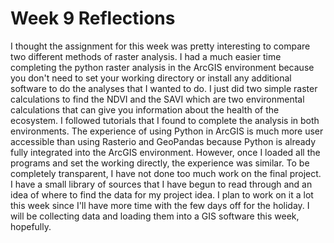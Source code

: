 # Week 9 Reflections
I thought the assignment for this week was pretty interesting to compare two different methods of raster analysis. I had a much easier time completing the python raster analysis in the ArcGIS environment because you don't need to set your working directory or install any additional software to do the analyses that I wanted to do. I just did two simple raster calculations to find the NDVI and the SAVI which are two environmental calculations that can give you information about the health of the ecosystem. I followed tutorials that I found to complete the analysis in both environments. The experience of using Python in ArcGIS is much more user accessible than using Rasterio and GeoPandas because Python is already fully integrated into the ArcGIS environment. However, once I loaded all the programs and set the working directly, the experience was similar.
To be completely transparent, I have not done too much work on the final project. I have a small library of sources that I have begun to read through and an idea of where to find the data for my project idea. I plan to work on it a lot this week since I'll have more time with the few days off for the holiday. I will be collecting data and loading them into a GIS software this week, hopefully.
